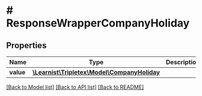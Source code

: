 # # ResponseWrapperCompanyHoliday

## Properties

Name | Type | Description | Notes
------------ | ------------- | ------------- | -------------
**value** | [**\Learnist\Tripletex\Model\CompanyHoliday**](CompanyHoliday.md) |  | [optional]

[[Back to Model list]](../../README.md#models) [[Back to API list]](../../README.md#endpoints) [[Back to README]](../../README.md)
